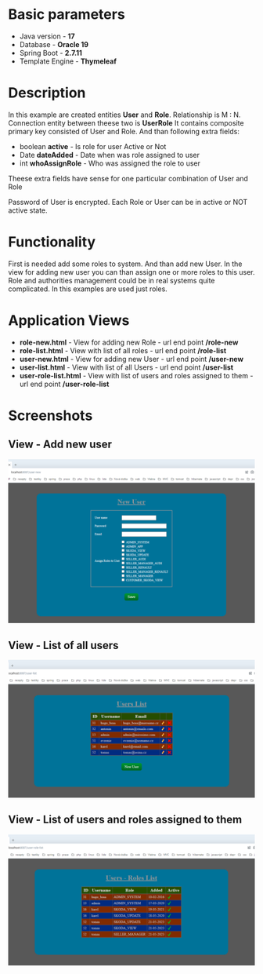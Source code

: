 # Basic parameters
+ Java version - **17**
+ Database - **Oracle 19**
+ Spring Boot - **2.7.11**
+ Template Engine - **Thymeleaf**

# Description
In this example are created entities **User** and **Role**. Relationship is M : N. Connection entity between theese two is **UserRole**
It contains composite primary key consisted of User and Role. And than following extra fields:
+ boolean **active** 		- Is role for user Active or Not 
+ Date **dateAdded**  		- Date when was role assigned to user
+ int **whoAssignRole** 	- Who was assigned the role to user

Theese extra fields have sense for one particular combination of User and Role

Password of User is encrypted. Each Role or User can be in active or NOT active state.

# Functionality
First is needed add some roles to system. And than add new User. In the view for adding new user you can than assign one or more
roles to this user. Role and authorities management could be in real systems quite complicated. In this examples are used just roles. 

# Application Views 
+ **role-new.html** - View for adding new Role - url end point **/role-new**
+ **role-list.html** - View with list of all roles - url end point **/role-list**
+ **user-new.html** - View for adding new User - url end point **/user-new**
+ **user-list.html** - View with list of all Users - url end point **/user-list**
+ **user-role-list.html** - View with list of users and roles assigned to them - url end point **/user-role-list**

# Screenshots
## View - Add new user
![login view](/user-role/screenshots/user-new2.png)

## View - List of all users
![login view](/user-role/screenshots/user-list2.png)


## View - List of users and roles assigned to them
![login view](/user-role/screenshots/user-role-list.png)
